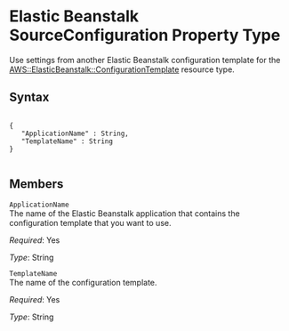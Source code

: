 Elastic Beanstalk SourceConfiguration Property Type
===================================================

Use settings from another Elastic Beanstalk configuration template for the [AWS::ElasticBeanstalk::ConfigurationTemplate](aws-resource-beanstalk-configurationtemplate.html "AWS::ElasticBeanstalk::ConfigurationTemplate") resource type.

Syntax
------

``` {.programlisting}
      
{
   "ApplicationName" : String,
   "TemplateName" : String
}     
    
```

Members
-------

 `ApplicationName`   
The name of the Elastic Beanstalk application that contains the configuration template that you want to use.

*Required*: Yes

*Type*: String

 `TemplateName`   
The name of the configuration template.

*Required*: Yes

*Type*: String



